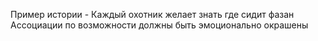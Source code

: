 Пример истории - Каждый охотник желает знать где сидит фазан
Ассоциации по возможности должны быть эмоционально окрашены